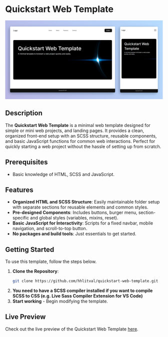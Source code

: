 # Quickstart Web Template

![Quickstart Web Template](preview.png)

## Description

The **Quickstart Web Template** is a minimal web template designed for simple or mini web projects, and landing pages. It provides a clean, organized front-end setup with an SCSS structure, reusable components, and basic JavaScript functions for common web interactions. Perfect for quickly starting a web project without the hassle of setting up from scratch.

## Prerequisites

- Basic knowledge of HTML, SCSS and JavaScript.

## Features

- **Organized HTML and SCSS Structure**: Easily maintainable folder setup with separate sections for reusable elements and common styles.
- **Pre-designed Components**: Includes buttons, burger menu, section-specific and global styles (variables, mixins, reset).
- **Basic JavaScript for Interactivity**: Scripts for a fixed navbar, mobile navigation, and scroll-to-top button.
- **No packages and build tools**: Just essentials to get started.

## Getting Started

To use this template, follow the steps below.

1. **Clone the Repository**:
   ```bash
   git clone https://github.com/hhlitval/quickstart-web-template.git
   ```
2. **You need to have a SCSS compiler installed if you want to compile SCSS to CSS (e.g. Live Sass Compiler Extension for VS Code)**
3. **Start working** - Begin modifying the template.

## Live Preview

Check out the live preview of the Quickstart Web Template [here](https://hhlitval.github.io/quickstart-web-template).

